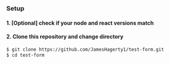 ### Setup
#### 1. [Optional] check if your node and react versions match
#### 2. Clone this repository and change directory
```bash
$ git clone https://github.com/JamesHagerty1/test-form.git
$ cd test-form
```
